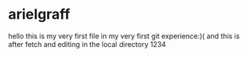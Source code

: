 # arielgraff
hello this is my very first file in my very first git experience:)(
and this is after fetch and editing in the local directory
1234
